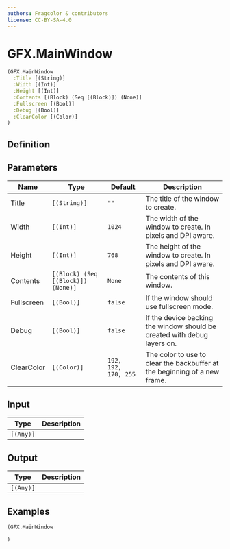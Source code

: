 ```yaml
---
authors: Fragcolor & contributors
license: CC-BY-SA-4.0
---
```



# GFX.MainWindow

```clojure
(GFX.MainWindow
  :Title [(String)]
  :Width [(Int)]
  :Height [(Int)]
  :Contents [(Block) (Seq [(Block)]) (None)]
  :Fullscreen [(Bool)]
  :Debug [(Bool)]
  :ClearColor [(Color)]
)
```


## Definition




## Parameters

| Name | Type | Default | Description |
|------|------|---------|-------------|
| Title | `[(String)]` | `""` | The title of the window to create. |
| Width | `[(Int)]` | `1024` | The width of the window to create. In pixels and DPI aware. |
| Height | `[(Int)]` | `768` | The height of the window to create. In pixels and DPI aware. |
| Contents | `[(Block) (Seq [(Block)]) (None)]` | `None` | The contents of this window. |
| Fullscreen | `[(Bool)]` | `false` | If the window should use fullscreen mode. |
| Debug | `[(Bool)]` | `false` | If the device backing the window should be created with debug layers on. |
| ClearColor | `[(Color)]` | `192, 192, 170, 255` | The color to use to clear the backbuffer at the beginning of a new frame. |


## Input

| Type | Description |
|------|-------------|
| `[(Any)]` |  |


## Output

| Type | Description |
|------|-------------|
| `[(Any)]` |  |


## Examples

```clojure
(GFX.MainWindow

)
```
